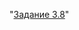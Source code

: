 "[Задание 3.8](https://github.com/AllaPost/php_3.8/commit/0790d83fb73592818aea93cd6b643025ea16b0b4 "Задание 3.8")"
